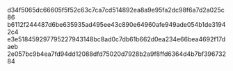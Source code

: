 d34f5065dc66605f5f52c63c7ca7cd514892ea8a9e95fa2dc98f6a7d2a025c86
b6112f244487d6be635935ad495ee43c890e64960afe949ade054b1de31942c4
e3e518459297795227943148bc8ad0c7db61b662d0ea234e66bea4692f17daeb
2e057bc9b4ea7fd94dd12088dfd75020d7928b2a9f8ffd6364d4b7bf39673284
